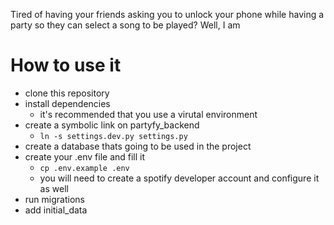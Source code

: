 Tired of having your friends asking you to unlock your phone while having a party so they can select a song to be played? Well, I am

# How to use it
- clone this repository
- install dependencies
    - it's recommended that you use a virutal environment
- create a symbolic link on partyfy_backend
    - `ln -s settings.dev.py settings.py`
- create a database thats going to be used in the project
- create your .env file and fill it
    - `cp .env.example .env`
    - you will need to create a spotify developer account and configure it as well
- run migrations
- add initial_data
